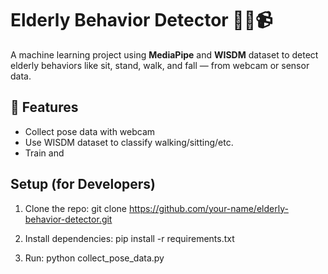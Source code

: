 # Elderly Behavior Detector 🧓🏻📹

A machine learning project using **MediaPipe** and **WISDM** dataset to detect elderly behaviors like sit, stand, walk, and fall — from webcam or sensor data.

## 🧠 Features

- Collect pose data with webcam
- Use WISDM dataset to classify walking/sitting/etc.
- Train and

## Setup (for Developers)

1. Clone the repo:
git clone https://github.com/your-name/elderly-behavior-detector.git

2. Install dependencies:
pip install -r requirements.txt

3. Run:
python collect_pose_data.py

